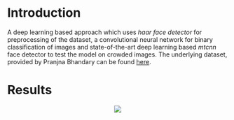 # Introduction 
A deep learning based approach which uses *haar face detector* for preprocessing of the dataset, a convolutional neural network for binary classification of images and state-of-the-art deep learning based *mtcnn* face detector to test the model on crowded images. The underlying dataset, provided by Pranjna Bhandary can be found [here](https://github.com/prajnasb/observations/tree/master/experiements/data). 

# Results
<p align="center">
  <img src="https://github.com/sarthakkhoche/Face-Mask-Detection/blob/master/result.png" />
</p>
